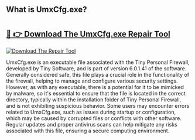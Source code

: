 ## What is UmxCfg.exe? 

# <h2><a href="https://exedetect.com/download.php?UmxCfg.exe">🔗 👉 Download The UmxCfg.exe Repair Tool</a></h2>

[![Download The Repair Tool](https://exedetect.com/download-button.jpg)](https://exedetect.com/download.php?UmxCfg.exe)

UmxCfg.exe is an executable file associated with the Tiny Personal Firewall, developed by Tiny Software, and is part of version 6.0.1.41 of the software. Generally considered safe, this file plays a crucial role in the functionality of the firewall, helping to manage and configure various security settings. However, as with any executable, there is a potential for it to be mimicked by malware, so it's essential to ensure that the file is located in the correct directory, typically within the installation folder of Tiny Personal Firewall, and is not exhibiting suspicious behavior. Some users may encounter errors related to UmxCfg.exe, such as issues during startup or configuration, which may be caused by corrupted files or conflicts with other software. Regular updates and proper antivirus scans can help mitigate any risks associated with this file, ensuring a secure computing environment.